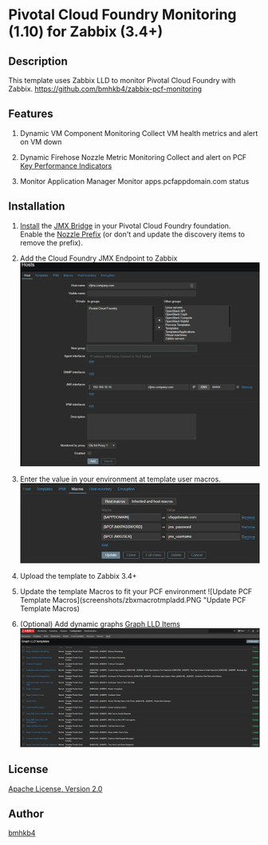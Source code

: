Pivotal Cloud Foundry Monitoring (1.10) for Zabbix (3.4+)
=============

## Description
This template uses Zabbix LLD to monitor Pivotal Cloud Foundry with Zabbix.
https://github.com/bmhkb4/zabbix-pcf-monitoring

## Features
1. Dynamic VM Component Monitoring
Collect VM health metrics and alert on VM down

2. Dynamic Firehose Nozzle Metric Monitoring
Collect and alert on PCF [Key Performance Indicators](https://docs.pivotal.io/pivotalcf/1-10/monitoring/kpi.html)

3. Monitor Application Manager
Monitor apps.pcfappdomain.com status

## Installation
1. [Install](https://docs.pivotal.io/jmx-bridge/1-9/installing.html) the [JMX Bridge](https://network.pivotal.io/products/p-metrics) in your Pivotal Cloud Foundry foundation.  
Enable the [Nozzle Prefix](https://docs.pivotal.io/jmx-bridge/1-9/installing.html#config-prefix) (or don't and update the discovery items to remove the prefix).

2. Add the Cloud Foundry JMX Endpoint to Zabbix
![Add the CF JMX Endpoint to Zabbix](screenshots/zbxhostadd.PNG "Add CF JMX endpoint")

3. Enter the value in your environment at template user macros.
![Add PCF Macros](screenshots/zbxmacroadd.PNG "Add PCF Macros")

4. Upload the template to Zabbix 3.4+

5. Update the template Macros to fit your PCF environment
![Update PCF Template Macros](screenshots/zbxmacrotmpladd.PNG "Update PCF Template Macros)

6. (Optional) Add dynamic graphs
[Graph LLD Items](https://github.com/sepich/glld)
![Graph LLD Items](screenshots/zbxglld.PNG "Graph LLD Items")


## License
[Apache License, Version 2.0](http://www.apache.org/licenses/LICENSE-2.0)

## Author
[bmhkb4](https://github.com/bmhkb4)
